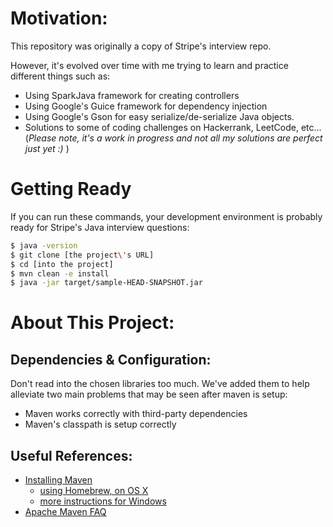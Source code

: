 # Motivation:
This repository was originally a copy of Stripe's interview repo. 

However, it's evolved over time with me trying to learn and practice different things such as:
* Using SparkJava framework for creating controllers
* Using Google's Guice framework for dependency injection
* Using Google's Gson for easy serialize/de-serialize Java objects.
* Solutions to some of coding challenges on Hackerrank, LeetCode, etc... (_Please note, it's a work in progress and not all my solutions are perfect just yet :)_ )

# Getting Ready

If you can run these commands, your development environment is probably
ready for Stripe's Java interview questions:

```bash
$ java -version
$ git clone [the project\'s URL]
$ cd [into the project]
$ mvn clean -e install
$ java -jar target/sample-HEAD-SNAPSHOT.jar
```

# About This Project:

## Dependencies & Configuration:

Don't read into the chosen libraries too much.
We've added them to help alleviate two main problems that may be seen
after maven is setup:
- Maven works correctly with third-party dependencies
- Maven's classpath is setup correctly

## Useful References:
- [Installing Maven](https://maven.apache.org/install.html)
  - [using Homebrew, on OS X](https://formulae.brew.sh/formula/maven)
  - [more instructions for Windows](https://maven.apache.org/guides/getting-started/windows-prerequisites.html)
- [Apache Maven FAQ](https://maven.apache.org/general.html)
